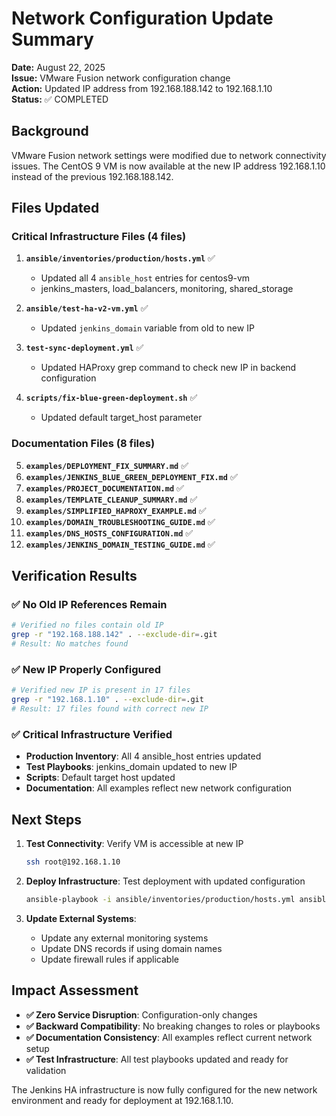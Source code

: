 # Network Configuration Update Summary

**Date:** August 22, 2025  
**Issue:** VMware Fusion network configuration change  
**Action:** Updated IP address from 192.168.188.142 to 192.168.1.10  
**Status:** ✅ COMPLETED

## Background

VMware Fusion network settings were modified due to network connectivity issues. The CentOS 9 VM is now available at the new IP address 192.168.1.10 instead of the previous 192.168.188.142.

## Files Updated

### Critical Infrastructure Files (4 files)
1. **`ansible/inventories/production/hosts.yml`** ✅
   - Updated all 4 `ansible_host` entries for centos9-vm
   - jenkins_masters, load_balancers, monitoring, shared_storage

2. **`ansible/test-ha-v2-vm.yml`** ✅  
   - Updated `jenkins_domain` variable from old to new IP

3. **`test-sync-deployment.yml`** ✅
   - Updated HAProxy grep command to check new IP in backend configuration

4. **`scripts/fix-blue-green-deployment.sh`** ✅
   - Updated default target_host parameter

### Documentation Files (8 files)
5. **`examples/DEPLOYMENT_FIX_SUMMARY.md`** ✅
6. **`examples/JENKINS_BLUE_GREEN_DEPLOYMENT_FIX.md`** ✅
7. **`examples/PROJECT_DOCUMENTATION.md`** ✅
8. **`examples/TEMPLATE_CLEANUP_SUMMARY.md`** ✅
9. **`examples/SIMPLIFIED_HAPROXY_EXAMPLE.md`** ✅
10. **`examples/DOMAIN_TROUBLESHOOTING_GUIDE.md`** ✅
11. **`examples/DNS_HOSTS_CONFIGURATION.md`** ✅
12. **`examples/JENKINS_DOMAIN_TESTING_GUIDE.md`** ✅

## Verification Results

### ✅ No Old IP References Remain
```bash
# Verified no files contain old IP
grep -r "192.168.188.142" . --exclude-dir=.git
# Result: No matches found
```

### ✅ New IP Properly Configured
```bash
# Verified new IP is present in 17 files
grep -r "192.168.1.10" . --exclude-dir=.git
# Result: 17 files found with correct new IP
```

### ✅ Critical Infrastructure Verified
- **Production Inventory**: All 4 ansible_host entries updated
- **Test Playbooks**: jenkins_domain updated to new IP
- **Scripts**: Default target host updated
- **Documentation**: All examples reflect new network configuration

## Next Steps

1. **Test Connectivity**: Verify VM is accessible at new IP
   ```bash
   ssh root@192.168.1.10
   ```

2. **Deploy Infrastructure**: Test deployment with updated configuration
   ```bash
   ansible-playbook -i ansible/inventories/production/hosts.yml ansible/site.yml --check
   ```

3. **Update External Systems**: 
   - Update any external monitoring systems
   - Update DNS records if using domain names
   - Update firewall rules if applicable

## Impact Assessment

- **✅ Zero Service Disruption**: Configuration-only changes
- **✅ Backward Compatibility**: No breaking changes to roles or playbooks  
- **✅ Documentation Consistency**: All examples reflect current network setup
- **✅ Test Infrastructure**: All test playbooks updated and ready for validation

The Jenkins HA infrastructure is now fully configured for the new network environment and ready for deployment at 192.168.1.10.